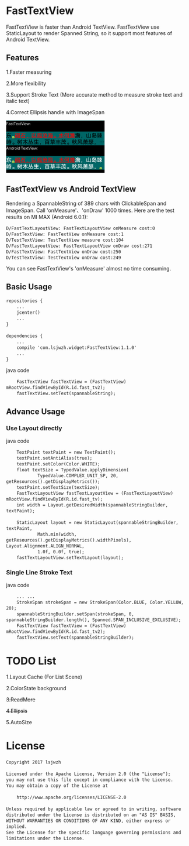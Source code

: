 # FastTextView

FastTextView is faster than Android TextView.
FastTextView use StaticLayout to render Spanned String,
so it support most features of Android TextView.


## Features
1.Faster measuring

2.More flexibility

3.Support Stroke Text
(More accurate method to measure stroke text and italic text)

4.Correct Ellipsis handle with ImageSpan

![](ellipsis.png)

## FastTextView vs Android TextView
Rendering a SpannableString of 389 chars with ClickableSpan and ImageSpan.
Call 'onMeasure'、'onDraw' 1000 times.
Here are the test results on MI MAX (Android 6.0.1):

```
D/FastTextLayoutView: FastTextLayoutView onMeasure cost:0
D/FastTextView: FastTextView onMeasure cost:1
D/TestTextView: TestTextView measure cost:104
D/FastTextLayoutView: FastTextLayoutView onDraw cost:271
D/FastTextView: FastTextView onDraw cost:250
D/TestTextView: TestTextView onDraw cost:249
```
You can see FastTextView's 'onMeasure' almost no time consuming.

## Basic Usage
```
repositories {
    ...
    jcenter()
    ...
}

dependencies {
    ...
    compile 'com.lsjwzh.widget:FastTextView:1.1.0'
    ...
}
```
java code
```
    FastTextView fastTextView = (FastTextView) mRootView.findViewById(R.id.fast_tv2);
    fastTextView.setText(spannableString);
```

## Advance Usage
### Use Layout directly
java code
```
    TextPaint textPaint = new TextPaint();
    textPaint.setAntiAlias(true);
    textPaint.setColor(Color.WHITE);
    float textSize = TypedValue.applyDimension(
            TypedValue.COMPLEX_UNIT_SP, 20, getResources().getDisplayMetrics());
    textPaint.setTextSize(textSize);
    FastTextLayoutView fastTextLayoutView = (FastTextLayoutView) mRootView.findViewById(R.id.fast_tv);
    int width = Layout.getDesiredWidth(spannableStringBuilder, textPaint);

    StaticLayout layout = new StaticLayout(spannableStringBuilder, textPaint,
            Math.min(width, getResources().getDisplayMetrics().widthPixels), Layout.Alignment.ALIGN_NORMAL,
            1.0f, 0.0f, true);
    fastTextLayoutView.setTextLayout(layout);
```

### Single Line Stroke Text
java code
```
    ... ...
    StrokeSpan strokeSpan = new StrokeSpan(Color.BLUE, Color.YELLOW, 20);
    spannableStringBuilder.setSpan(strokeSpan, 0, spannableStringBuilder.length(), Spanned.SPAN_INCLUSIVE_EXCLUSIVE);
    FastTextView fastTextView = (FastTextView) mRootView.findViewById(R.id.fast_tv2);
    fastTextView.setText(spannableStringBuilder);
```

# TODO List
1.Layout Cache (For List Scene)

2.ColorState background

<del>3.ReadMore</del>

<del>4.Ellipsis</del>

5.AutoSize

# License
```
Copyright 2017 lsjwzh

Licensed under the Apache License, Version 2.0 (the "License");
you may not use this file except in compliance with the License.
You may obtain a copy of the License at

    http://www.apache.org/licenses/LICENSE-2.0

Unless required by applicable law or agreed to in writing, software
distributed under the License is distributed on an "AS IS" BASIS,
WITHOUT WARRANTIES OR CONDITIONS OF ANY KIND, either express or implied.
See the License for the specific language governing permissions and
limitations under the License.
```